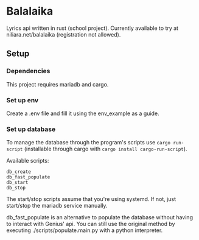 # Balalaika
Lyrics api written in rust (school project).
Currently available to try at niliara.net/balalaika
(registration not allowed).

## Setup
### Dependencies
This project requires mariadb and cargo.

### Set up env
Create a .env file and fill it using the env_example as a guide.

### Set up database
To manage the database through the program's scripts use
`cargo run-script`
(installable through cargo with `cargo install cargo-run-script`).

Available scripts:
```
db_create
db_fast_populate
db_start
db_stop
```

The start/stop scripts assume that you're using systemd.
If not, just start/stop the mariadb service manually.

db_fast_populate is an alternative to populate the database
without having to interact with Genius' api.
You can still use the original method by executing
./scripts/populate.main.py with a python interpreter.
